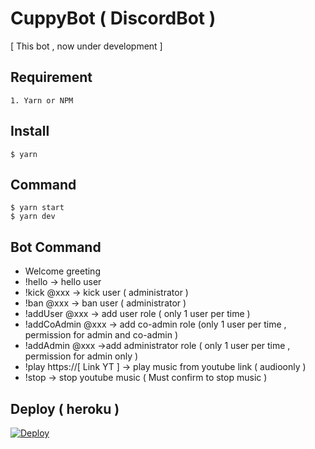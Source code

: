 # CuppyBot ( DiscordBot )

[ This bot , now under development ]

## Requirement

```
1. Yarn or NPM
```

## Install

```
$ yarn
```

## Command

```
$ yarn start
$ yarn dev
```

## Bot Command

- Welcome greeting
- !hello → hello user
- !kick @xxx → kick user ( administrator )
- !ban @xxx → ban user ( administrator )
- !addUser @xxx → add user role ( only 1 user per time )
- !addCoAdmin @xxx → add co-admin role (only 1 user per time , permission for admin and co-admin )
- !addAdmin @xxx →add administrator role ( only 1 user per time , permission for admin only )
- !play https://[ Link YT ] → play music from youtube link ( audioonly )
- !stop → stop youtube music ( Must confirm to stop music )

## Deploy ( heroku )

<a href="https://heroku.com/deploy?template=https://github.com/thanawatgulati/cuppybotenv[DISCORD_SECRET_TOKEN]=">
  <img src="https://www.herokucdn.com/deploy/button.svg" alt="Deploy">
</a>
